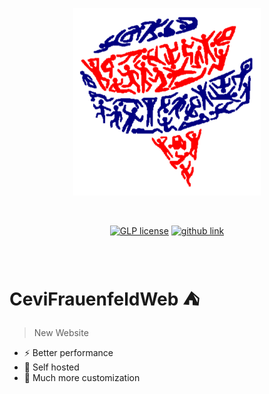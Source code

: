 <p align="center">
  <a href="https://vitejs.dev" target="_blank" rel="noopener noreferrer">
    <img width="300" src="https://raw.githubusercontent.com/LorenzHohermuth/CeviFrauenfeldWeb/main/public/Images/JustLogo.png" alt="Vite logo">
  </a>
</p>
<br/>
<p align="center">
  <a href="https://github.com/LorenzHohermuth/CeviFrauenfeldWeb/blob/main/LICENSE"><img src="https://img.shields.io/badge/license-GPL-green" alt="GLP license"></a>
  <a href="https://github.com/LorenzHohermuth"><img src="https://img.shields.io/badge/github-head-blue" alt="github link"></a>
</p>
<br/>

# CeviFrauenfeldWeb ⛺

> New Website

- ⚡ Better performance
- 👾 Self hosted
- 📝 Much more customization

